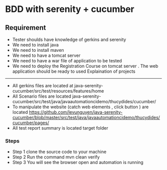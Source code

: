 BDD with serenity + cucumber 
====================
Requirement
--------------------
* Tester shoulds have knowledge of gerkins and serenity 
* We need to install java
* We need to install maven
* We need to have a tomcat server
* We need to have a war file of application to be tested
* We need to deploy the Registration Course on tomcat server . The web application should be ready to used
Explaination of projects
--------------------
* All gerkins files are located at java-serenity-cucumber/src/test/resources/features/home
* All Scenario files are located java-serenity-cucumber/src/test/java/javaautomationcidemo/thucydides/cucumber/
* To manipulate the website (catch web elements , click button ) are located https://github.com/levunguyen/java-serenity-cucumber/blob/master/src/test/java/javaautomationcidemo/thucydides/cucumber/pages/
* All test report summary is located target folder
### Steps
* Step 1
clone the source code to your machine
* Step 2
Run the command mvn clean verify
* Step 3
You will see the browser open and automation is running

